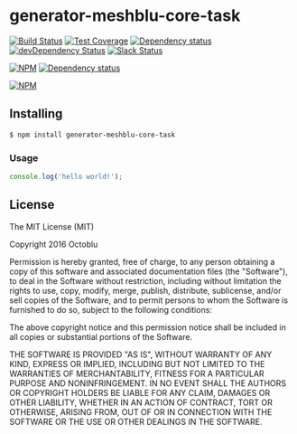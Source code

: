 # generator-meshblu-core-task

[![Build Status](https://travis-ci.org/octoblu/meshblu-core-task-get-status.svg?branch=master)](https://travis-ci.org/octoblu/meshblu-core-task-get-status)
[![Test Coverage](https://codecov.io/gh/octoblu/meshblu-core-task-get-status/branch/master/graph/badge.svg)](https://codecov.io/gh/octoblu/meshblu-core-task-get-status)
[![Dependency status](http://img.shields.io/david/octoblu/meshblu-core-task-get-status.svg?style=flat)](https://david-dm.org/octoblu/meshblu-core-task-get-status)
[![devDependency Status](http://img.shields.io/david/dev/octoblu/meshblu-core-task-get-status.svg?style=flat)](https://david-dm.org/octoblu/meshblu-core-task-get-status#info=devDependencies)
[![Slack Status](http://community-slack.octoblu.com/badge.svg)](http://community-slack.octoblu.com)

[![NPM](https://nodei.co/npm/meshblu-core-task-get-status.svg?style=flat)](https://npmjs.org/package/meshblu-core-task-get-status)
[![Dependency status](http://img.shields.io/david/octoblu/generator-meshblu-core-task.svg?style=flat)](https://david-dm.org/octoblu/generator-meshblu-core-task)

[![NPM](https://nodei.co/npm/generator-meshblu-core-task.svg?style=flat)](https://npmjs.org/package/generator-meshblu-core-task)

## Installing

```bash
$ npm install generator-meshblu-core-task
```

### Usage

```javascript
console.log('hello world!');
```

## License

The MIT License (MIT)

Copyright 2016 Octoblu

Permission is hereby granted, free of charge, to any person obtaining a copy
of this software and associated documentation files (the "Software"), to deal
in the Software without restriction, including without limitation the rights
to use, copy, modify, merge, publish, distribute, sublicense, and/or sell
copies of the Software, and to permit persons to whom the Software is
furnished to do so, subject to the following conditions:

The above copyright notice and this permission notice shall be included in all
copies or substantial portions of the Software.

THE SOFTWARE IS PROVIDED "AS IS", WITHOUT WARRANTY OF ANY KIND, EXPRESS OR
IMPLIED, INCLUDING BUT NOT LIMITED TO THE WARRANTIES OF MERCHANTABILITY,
FITNESS FOR A PARTICULAR PURPOSE AND NONINFRINGEMENT. IN NO EVENT SHALL THE
AUTHORS OR COPYRIGHT HOLDERS BE LIABLE FOR ANY CLAIM, DAMAGES OR OTHER
LIABILITY, WHETHER IN AN ACTION OF CONTRACT, TORT OR OTHERWISE, ARISING FROM,
OUT OF OR IN CONNECTION WITH THE SOFTWARE OR THE USE OR OTHER DEALINGS IN THE
SOFTWARE.
